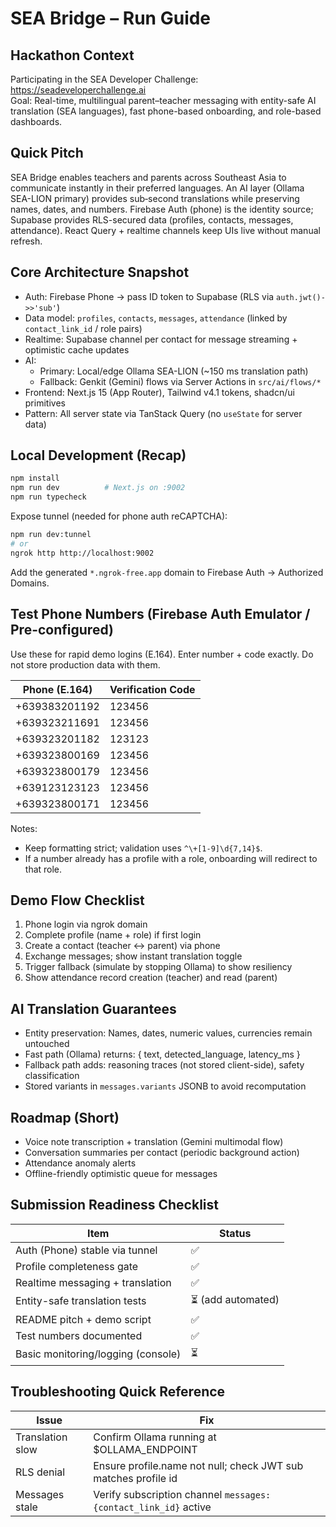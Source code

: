 # SEA Bridge – Run Guide

## Hackathon Context

Participating in the SEA Developer Challenge: https://seadeveloperchallenge.ai  
Goal: Real-time, multilingual parent–teacher messaging with entity-safe AI translation (SEA languages), fast phone-based onboarding, and role-based dashboards.

## Quick Pitch

SEA Bridge enables teachers and parents across Southeast Asia to communicate instantly in their preferred languages. An AI layer (Ollama SEA-LION primary) provides sub‑second translations while preserving names, dates, and numbers. Firebase Auth (phone) is the identity source; Supabase provides RLS-secured data (profiles, contacts, messages, attendance). React Query + realtime channels keep UIs live without manual refresh.

## Core Architecture Snapshot

- Auth: Firebase Phone → pass ID token to Supabase (RLS via `auth.jwt()->>'sub'`)
- Data model: `profiles`, `contacts`, `messages`, `attendance` (linked by `contact_link_id` / role pairs)
- Realtime: Supabase channel per contact for message streaming + optimistic cache updates
- AI:
  - Primary: Local/edge Ollama SEA-LION (~150 ms translation path)
  - Fallback: Genkit (Gemini) flows via Server Actions in `src/ai/flows/*`
- Frontend: Next.js 15 (App Router), Tailwind v4.1 tokens, shadcn/ui primitives
- Pattern: All server state via TanStack Query (no `useState` for server data)

## Local Development (Recap)

```bash
npm install
npm run dev          # Next.js on :9002
npm run typecheck
```

Expose tunnel (needed for phone auth reCAPTCHA):
```bash
npm run dev:tunnel
# or
ngrok http http://localhost:9002
```
Add the generated `*.ngrok-free.app` domain to Firebase Auth → Authorized Domains.

## Test Phone Numbers (Firebase Auth Emulator / Pre-configured)

Use these for rapid demo logins (E.164). Enter number + code exactly. Do not store production data with them.

| Phone (E.164)    | Verification Code |
| ---------------- | ----------------- |
| +639383201192    | 123456            |
| +639323211691    | 123456            |
| +639323201182    | 123123            |
| +639323800169    | 123456            |
| +639323800179    | 123456            |
| +639123123123    | 123456            |
| +639323800171    | 123456            |

Notes:
- Keep formatting strict; validation uses `^\+[1-9]\d{7,14}$`.
- If a number already has a profile with a role, onboarding will redirect to that role.

## Demo Flow Checklist

1. Phone login via ngrok domain
2. Complete profile (name + role) if first login
3. Create a contact (teacher ↔ parent) via phone
4. Exchange messages; show instant translation toggle
5. Trigger fallback (simulate by stopping Ollama) to show resiliency
6. Show attendance record creation (teacher) and read (parent)

## AI Translation Guarantees

- Entity preservation: Names, dates, numeric values, currencies remain untouched
- Fast path (Ollama) returns: { text, detected_language, latency_ms }
- Fallback path adds: reasoning traces (not stored client-side), safety classification
- Stored variants in `messages.variants` JSONB to avoid recomputation

## Roadmap (Short)

- Voice note transcription + translation (Gemini multimodal flow)
- Conversation summaries per contact (periodic background action)
- Attendance anomaly alerts
- Offline-friendly optimistic queue for messages

## Submission Readiness Checklist

| Item | Status |
| ---- | ------ |
| Auth (Phone) stable via tunnel | ✅ |
| Profile completeness gate | ✅ |
| Realtime messaging + translation | ✅ |
| Entity-safe translation tests | ⏳ (add automated) |
| README pitch + demo script | ✅ |
| Test numbers documented | ✅ |
| Basic monitoring/logging (console) | ⏳ |

## Troubleshooting Quick Reference

| Issue | Fix |
| ----- | --- |
| Translation slow | Confirm Ollama running at $OLLAMA_ENDPOINT |
| RLS denial | Ensure profile.name not null; check JWT sub matches profile id |
| Messages stale | Verify subscription channel `messages:{contact_link_id}` active |
